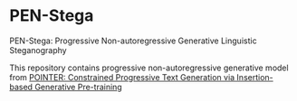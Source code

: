 # PEN-Stega
PEN-Stega: Progressive Non-autoregressive Generative Linguistic Steganography

This repository contains progressive non-autoregressive generative model from [POINTER: Constrained Progressive Text Generation via Insertion-based Generative Pre-training](https://aclanthology.org/2020.emnlp-main.698/)

